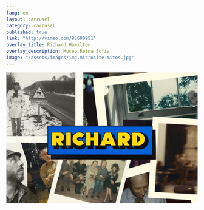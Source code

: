 ```yaml
---
lang: en
layout: carrusel
category: carrusel
published: true
link: "http://vimeo.com/98690951"
overlay_title: Richard Hamilton
overlay_description: Museo Reina Sofía
image: "/assets/images/img.microsite-mitos.jpg"
---
```


![richard-hamilton-vimeo.jpg](/assets/images/richard-hamilton-vimeo.jpg)
